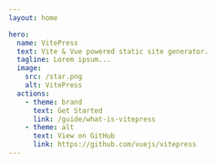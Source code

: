 ```yaml
---
layout: home

hero:
  name: VitePress
  text: Vite & Vue powered static site generator.
  tagline: Lorem ipsum...
  image:
    src: /star.png
    alt: VitePress
  actions:
    - theme: brand
      text: Get Started
      link: /guide/what-is-vitepress
    - theme: alt
      text: View on GitHub
      link: https://github.com/vuejs/vitepress
---
```



